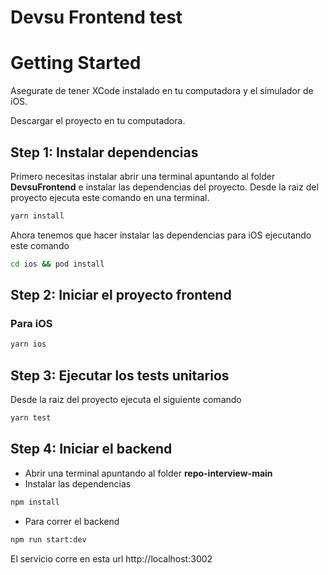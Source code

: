 # Devsu Frontend test

# Getting Started

Asegurate de tener XCode instalado en tu computadora y el simulador de iOS.

Descargar el proyecto en tu computadora.

## Step 1: Instalar dependencias

Primero necesitas instalar abrir una terminal apuntando al folder **DevsuFrontend** e instalar las dependencias del proyecto.
Desde la raiz del proyecto ejecuta este comando en una terminal.

```bash
yarn install
```

Ahora tenemos que hacer instalar las dependencias para iOS ejecutando este comando

```bash
cd ios && pod install
```

## Step 2: Iniciar el proyecto frontend

### Para iOS

```bash
yarn ios
```

## Step 3: Ejecutar los tests unitarios

Desde la raiz del proyecto ejecuta el siguiente comando

```bash
yarn test
```

## Step 4: Iniciar el backend

- Abrir una terminal apuntando al folder **repo-interview-main**
- Instalar las dependencias
```bash
npm install
```
- Para correr el backend
```bash
npm run start:dev
```

El servicio corre en esta url http://localhost:3002